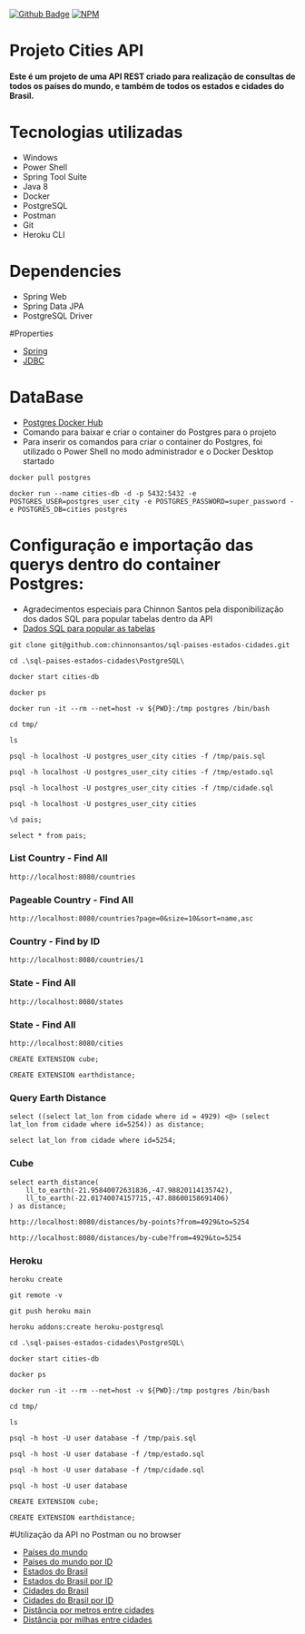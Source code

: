 [![Github Badge](https://img.shields.io/badge/-Github-000?style=flat-square&logo=Github&logoColor=white&link=https://github.com/AntonioWSousa)](https://github.com/AntonioWSousa)
[![NPM](https://img.shields.io/npm/l/react)](https://github.com/AntonioWSousa/backendcitiesapi/blob/main/LICENSE) 

# Projeto Cities API

#### Este é um projeto de uma API REST criado para realização de consultas de todos os países do mundo, e também de todos os estados e cidades do Brasil.


# Tecnologias utilizadas

- Windows
- Power Shell
- Spring Tool Suite
- Java 8
- Docker
- PostgreSQL
- Postman
- Git
- Heroku CLI

# Dependencies

- Spring Web
- Spring Data JPA
-  PostgreSQL Driver

#Properties

- [Spring](https://docs.spring.io/spring-boot/docs/current/reference/html/appendix-application-properties.html)
- [JDBC](https://www.codejava.net/java-se/jdbc/jdbc-database-connection-url-for-common-databases)


# DataBase

- [Postgres Docker Hub](https://hub.docker.com/_/postgres)
- Comando para baixar e criar o container do Postgres para o projeto
- Para inserir os comandos para criar o container do Postgres, foi utilizado o Power Shell no modo administrador e o Docker Desktop startado

```
docker pull postgres
```
```
docker run --name cities-db -d -p 5432:5432 -e POSTGRES_USER=postgres_user_city -e POSTGRES_PASSWORD=super_password -e POSTGRES_DB=cities postgres
```

# Configuração e importação das querys dentro do container Postgres:

- Agradecimentos especiais para Chinnon Santos pela disponibilização dos dados SQL para popular tabelas dentro da API
- [Dados SQL para popular as tabelas](https://github.com/chinnonsantos/sql-paises-estados-cidades/tree/master/PostgreSQL)

```
git clone git@github.com:chinnonsantos/sql-paises-estados-cidades.git
```
```
cd .\sql-paises-estados-cidades\PostgreSQL\
```
```
docker start cities-db
```
```
docker ps
```
```
docker run -it --rm --net=host -v ${PWD}:/tmp postgres /bin/bash
```
```
cd tmp/
```
```
ls
```
```
psql -h localhost -U postgres_user_city cities -f /tmp/pais.sql
```
```
psql -h localhost -U postgres_user_city cities -f /tmp/estado.sql
```
```
psql -h localhost -U postgres_user_city cities -f /tmp/cidade.sql
```
```
psql -h localhost -U postgres_user_city cities
```
```
\d pais;
```
```
select * from pais;
```
### List Country - Find All
```
http://localhost:8080/countries
```

### Pageable Country - Find All
```
http://localhost:8080/countries?page=0&size=10&sort=name,asc
```

### Country - Find by ID
```
http://localhost:8080/countries/1
```
### State - Find All
```
http://localhost:8080/states
```
### State - Find All
```
http://localhost:8080/cities
```
```
CREATE EXTENSION cube; 
```
```
CREATE EXTENSION earthdistance;
```

### Query Earth Distance
```
select ((select lat_lon from cidade where id = 4929) <@> (select lat_lon from cidade where id=5254)) as distance;
```
```
select lat_lon from cidade where id=5254;
```

### Cube
```
select earth_distance(
    ll_to_earth(-21.95840072631836,-47.98820114135742), 
    ll_to_earth(-22.01740074157715,-47.88600158691406)
) as distance;
```
```
http://localhost:8080/distances/by-points?from=4929&to=5254
```
```
http://localhost:8080/distances/by-cube?from=4929&to=5254
```
### Heroku
```
heroku create
```
```
git remote -v
```
```
git push heroku main
```
```
heroku addons:create heroku-postgresql
```
```
cd .\sql-paises-estados-cidades\PostgreSQL\
```
```
docker start cities-db
```
```
docker ps
```
```
docker run -it --rm --net=host -v ${PWD}:/tmp postgres /bin/bash
```
```
cd tmp/
```
```
ls
```
```
psql -h host -U user database -f /tmp/pais.sql
```
```
psql -h host -U user database -f /tmp/estado.sql
```
```
psql -h host -U user database -f /tmp/cidade.sql
```
```
psql -h host -U user database
```
```
CREATE EXTENSION cube; 
```
```
CREATE EXTENSION earthdistance;
```

#Utilização da API no Postman ou no browser

- [Países do mundo](https://shrouded-sierra-80518.herokuapp.com/countries)
- [Países do mundo por ID](https://shrouded-sierra-80518.herokuapp.com/countries/1)
- [Estados do Brasil](https://shrouded-sierra-80518.herokuapp.com/states)
- [Estados do Brasil por ID](https://shrouded-sierra-80518.herokuapp.com/states/1)
- [Cidades do Brasil](https://shrouded-sierra-80518.herokuapp.com/cities)
- [Cidades do Brasil por ID](https://shrouded-sierra-80518.herokuapp.com/cities/1)
- [Distância por metros entre cidades](https://shrouded-sierra-80518.herokuapp.com/distances/by-cube?from=4929&to=5254)
- [Distância por milhas entre cidades](https://shrouded-sierra-80518.herokuapp.com/distances/by-points?from=4929&to=5254)





